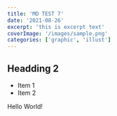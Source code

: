 ```yaml
---
title: 'MD TEST 7'
date: '2021-08-26'
excerpt: 'this is excerpt text'
coverImage: '/images/sample.png'
categories: ['graphic', 'illust']
---
```


## Headding 2

- Item 1
- Item 2

Hello World!
